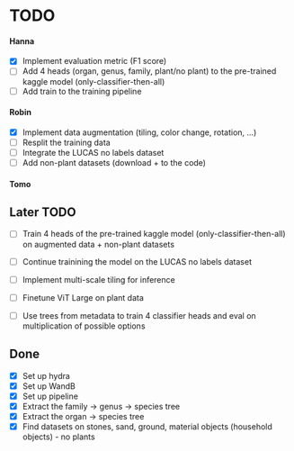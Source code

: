 # TODO

#### Hanna
- [x] Implement evaluation metric (F1 score)
- [ ] Add 4 heads (organ, genus, family, plant/no plant) to the pre-trained kaggle model (only-classifier-then-all)
- [ ] Add train to the training pipeline

#### Robin
- [x] Implement data augmentation (tiling, color change, rotation, ...)
- [ ] Resplit the training data
- [ ] Integrate the LUCAS no labels dataset
- [ ] Add non-plant datasets (download + to the code)

#### Tomo

## Later TODO
- [ ] Train 4 heads of the pre-trained kaggle model (only-classifier-then-all) on augmented data + non-plant datasets
- [ ] Continue trainining the model on the LUCAS no labels dataset
- [ ] Implement multi-scale tiling for inference
- [ ] Finetune ViT Large on plant data
- [ ] Use trees from metadata to train 4 classifier heads and eval on multiplication of possible options


## Done
- [x] Set up hydra
- [x] Set up WandB
- [x] Set up pipeline
- [x] Extract the family -> genus -> species tree
- [x] Extract the organ -> species tree
- [x] Find datasets on stones, sand, ground, material objects (household objects) - no plants
